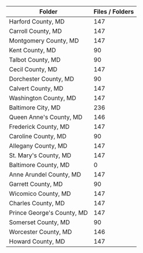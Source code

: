 | Folder                     |   Files / Folders |
|----------------------------|-------------------|
| Harford County, MD         |               147 |
| Carroll County, MD         |               147 |
| Montgomery County, MD      |               147 |
| Kent County, MD            |                90 |
| Talbot County, MD          |                90 |
| Cecil County, MD           |               147 |
| Dorchester County, MD      |                90 |
| Calvert County, MD         |               147 |
| Washington County, MD      |               147 |
| Baltimore City, MD         |               236 |
| Queen Anne's County, MD    |               146 |
| Frederick County, MD       |               147 |
| Caroline County, MD        |                90 |
| Allegany County, MD        |               147 |
| St. Mary's County, MD      |               147 |
| Baltimore County, MD       |                 0 |
| Anne Arundel County, MD    |               147 |
| Garrett County, MD         |                90 |
| Wicomico County, MD        |               147 |
| Charles County, MD         |               147 |
| Prince George's County, MD |               147 |
| Somerset County, MD        |                90 |
| Worcester County, MD       |               146 |
| Howard County, MD          |               147 |